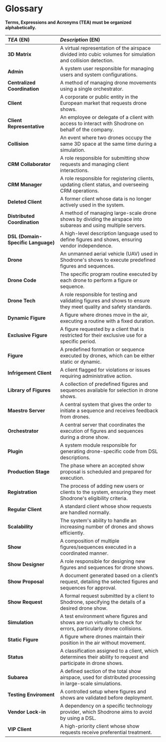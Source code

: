 # Glossary

**Terms, Expressions and Acronyms (TEA) must be organized alphabetically.**

| **_TEA_** (EN)                     | **_Description_** (EN)                                                                                            |
|:-----------------------------------|:------------------------------------------------------------------------------------------------------------------|
| **3D Matrix**                      | A virtual representation of the airspace divided into cubic volumes for simulation and collision detection.       |
| **Admin**                          | A system user responsible for managing users and system configurations.                                           |
| **Centralized Coordination**       | A method of managing drone movements using a single orchestrator.                                                 |
| **Client**                         | A corporate or public entity in the European market that requests drone shows.                                    |
| **Client Representative**          | An employee or delegate of a client with access to interact with Shodrone on behalf of the company.               |
| **Collision**                      | An event where two drones occupy the same 3D space at the same time during a simulation.                          |
| **CRM Collaborator**               | A role responsible for submitting show requests and managing client interactions.                                 |
| **CRM Manager**                    | A role responsible for registering clients, updating client status, and overseeing CRM operations.                |
| **Deleted Client**                 | A former client whose data is no longer actively used in the system.                                              |
| **Distributed Coordination**       | A method of managing large-scale drone shows by dividing the airspace into subareas and using multiple servers.   |
| **DSL (Domain-Specific Language)** | A high-level description language used to define figures and shows, ensuring vendor independence.                 |
| **Drone**                          | An unmanned aerial vehicle (UAV) used in Shodrone's shows to execute predefined figures and sequences.            |
| **Drone Code**                     | The specific program routine executed by each drone to perform a figure or sequence.                              |
| **Drone Tech**                     | A role responsible for testing and validating figures and shows to ensure they meet quality and safety standards. |
| **Dynamic Figure**                 | A figure where drones move in the air, executing a routine with a fixed duration.                                 |
| **Exclusive Figure**               | A figure requested by a client that is restricted for their exclusive use for a specific period.                  |
| **Figure**                         | A predefined formation or sequence executed by drones, which can be either static or dynamic.                     |
| **Infrigement Client**             | A client flagged for violations or issues requiring administrative action.                                        |
| **Library of Figures**             | A collection of predefined figures and sequences available for selection in drone shows.                          |
| **Maestro Server**                 | A central system that gives the order to initiate a sequence and receives feedback from drones.                   |
| **Orchestrator**                   | A central server that coordinates the execution of figures and sequences during a drone show.                     |
| **Plugin**                         | A system module responsible for generating drone-specific code from DSL descriptions.                             |
| **Production Stage**               | The phase where an accepted show proposal is scheduled and prepared for execution.                                |
| **Registration**                   | The process of adding new users or clients to the system, ensuring they meet Shodrone's eligibility criteria.     |
| **Regular Client**                 | A standard client whose show requests are handled normally.                                                       |
| **Scalability**                    | The system's ability to handle an increasing number of drones and shows efficiently.                              |
| **Show**                           | A composition of multiple figures/sequences executed in a coordinated manner.                                     |
| **Show Designer**                  | A role responsible for designing new figures and sequences for drone shows.                                       |
| **Show Proposal**                  | A document generated based on a client’s request, detailing the selected figures and sequences for approval.      |
| **Show Request**                   | A formal request submitted by a client to Shodrone, specifying the details of a desired drone show.               |
| **Simulation**                     | A test environment where figures and shows are run virtually to check for errors, particularly drone collisions.  |
| **Static Figure**                  | A figure where drones maintain their position in the air without movement.                                        |
| **Status**                         | A classification assigned to a client, which determines their ability to request and participate in drone shows.  |
| **Subarea**                        | A defined section of the total show airspace, used for distributed processing in large-scale simulations.         |
| **Testing Enviroment**             | A controlled setup where figures and shows are validated before deployment.                                       |
| **Vendor Lock-in**                 | A dependency on a specific technology provider, which Shodrone aims to avoid by using a DSL.                      |
| **VIP Client**                     | A high-priority client whose show requests receive preferential treatment.                                        |